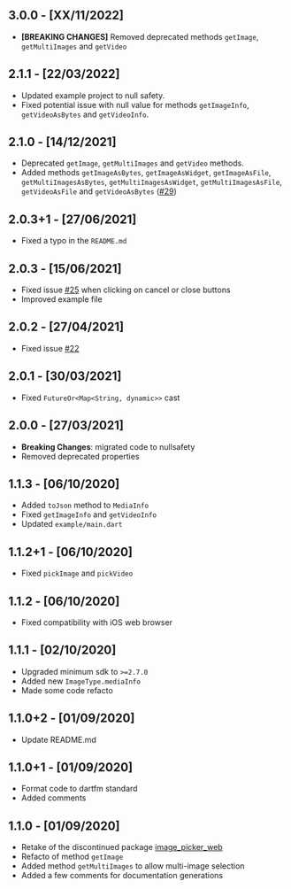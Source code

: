 ## 3.0.0 - [XX/11/2022]

* **[BREAKING CHANGES]** Removed deprecated methods `getImage`, `getMultiImages` and `getVideo`

## 2.1.1 - [22/03/2022]

* Updated example project to null safety.
* Fixed potential issue with null value for methods `getImageInfo`, `getVideoAsBytes` and `getVideoInfo`.

## 2.1.0 - [14/12/2021]

* Deprecated `getImage`,  `getMultiImages` and `getVideo` methods.
* Added methods `getImageAsBytes`, `getImageAsWidget`, `getImageAsFile`, `getMultiImagesAsBytes`, `getMultiImagesAsWidget`, `getMultiImagesAsFile`,  `getVideoAsFile` and `getVideoAsBytes` ([#29](https://github.com/Ahmadre/image_picker_web/issues/29))

## 2.0.3+1 - [27/06/2021]

* Fixed a typo in the `README.md`

## 2.0.3 - [15/06/2021]

* Fixed issue [#25](https://github.com/Ahmadre/image_picker_web/issues/25) when clicking on cancel or close buttons
* Improved example file

## 2.0.2 - [27/04/2021]

* Fixed issue [#22](https://github.com/Ahmadre/image_picker_web/issues/22)

## 2.0.1 - [30/03/2021]

* Fixed `FutureOr<Map<String, dynamic>>` cast

## 2.0.0 - [27/03/2021]

* **Breaking Changes**: migrated code to nullsafety
* Removed deprecated properties

## 1.1.3 - [06/10/2020]

* Added `toJson` method to `MediaInfo`
* Fixed `getImageInfo` and `getVideoInfo`
* Updated `example/main.dart`

## 1.1.2+1 - [06/10/2020]

* Fixed `pickImage` and `pickVideo`

## 1.1.2 - [06/10/2020]

* Fixed compatibility with iOS web browser

## 1.1.1 - [02/10/2020]

* Upgraded minimum sdk to `>=2.7.0`
* Added new `ImageType.mediaInfo`
* Made some code refacto 

## 1.1.0+2 - [01/09/2020]

* Update README.md

## 1.1.0+1 - [01/09/2020]

* Format code to dartfm standard
* Added comments

## 1.1.0 - [01/09/2020]

* Retake of the discontinued package [image_picker_web](https://pub.dev/packages/image_picker_web)
* Refacto of method `getImage`
* Added method `getMultiImages` to allow multi-image selection
* Added a few comments for documentation generations
